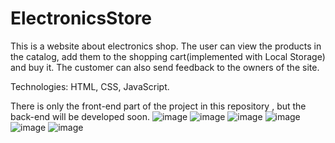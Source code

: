 # ElectronicsStore
This is a website about electronics shop.
The user can view the products in the catalog, 
add them to the shopping cart(implemented with Local Storage) 
and buy it. 
The customer can also send feedback to the owners of the site.

Technologies: HTML, CSS, JavaScript.

There is only the front-end part of the project in this repository , but the back-end will be developed soon.
![image](https://user-images.githubusercontent.com/94639350/209122676-3cb21f05-a686-4796-baa8-2def5f9ec5ae.png)
![image](https://user-images.githubusercontent.com/94639350/209122761-527bd505-2ef2-462d-b7d6-eb01f733314d.png)
![image](https://user-images.githubusercontent.com/94639350/209122864-897563d0-0d7f-48a0-b62d-9f6c012e43ba.png)
![image](https://user-images.githubusercontent.com/94639350/209123012-7fe84a24-6050-4e50-bb9c-9232ea1b516b.png)
![image](https://user-images.githubusercontent.com/94639350/209123041-3f62a098-f976-4951-a178-c298331f46b1.png)
![image](https://user-images.githubusercontent.com/94639350/209123194-1b9211b5-d3a7-4957-b033-58e1e732116a.png)
